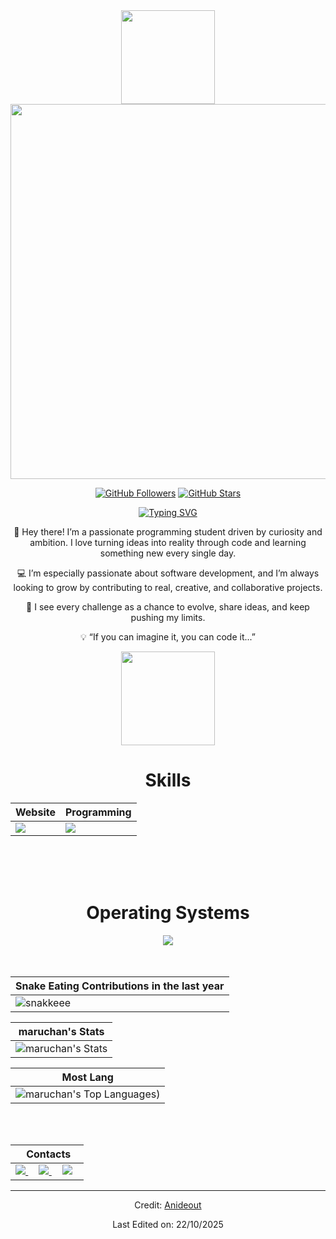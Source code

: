 <div align="Center">
<a href="https://open.spotify.com/intl-es/artist/4MCBfE4596Uoi2O4DtmEMz">
<img width="150" src="https://github.com/user-attachments/assets/ba9fd674-2ace-44bb-bb29-37faa3ee98b4" />

<div align="center">

<a href="https://open.spotify.com/intl-es/artist/5K4W6rqBFWDnAN6FQUkS6x">
<img width="600" src="https://github.com/user-attachments/assets/d92675a4-c3a1-4341-bbd3-0e75b5575a02" />
</a>

[![GitHub Followers](https://img.shields.io/github/followers/maruchandepollo?label=Follow&style=social)](https://github.com/maruchandepollo)
[![GitHub Stars](https://img.shields.io/github/stars/maruchandepollo?style=social)](https://github.com/maruchandepollo)
</div>

<div align="center">

[![Typing SVG](https://readme-typing-svg.herokuapp.com?font=Architects+Daughter&color=7AF79A&size=30&center=true&lines=Hey!+It's+maruchan!;I'm+a+programming+student...;I+love+Colo-Colo)](https://git.io/typing-svg)

👋 Hey there! I’m a passionate programming student driven by curiosity and ambition. I love turning ideas into reality through code and learning something new every single day.

💻 I’m especially passionate about software development, and I’m always looking to grow by contributing to real, creative, and collaborative projects.

🚀 I see every challenge as a chance to evolve, share ideas, and keep pushing my limits.

💡 “If you can imagine it, you can code it...”

<img width="150" src="https://github.com/user-attachments/assets/b0e19ba3-b2df-4511-9684-57199de7bbb1" />

<div align="Center">
<h1>Skills</h1>
</div>

<div align="Center">

| Website | Programming |
| ------------- | ------------- |
| <img src="https://skillicons.dev/icons?i=html,css,js,py"/> | <img src="https://skillicons.dev/icons?i=latex,vscode,github,androidstudio"/> |

</div>

<br>
<br>
<br>

<div align="Center">
<h1>Operating Systems</h1>

<img src="https://skillicons.dev/icons?i=windows,linux"/>

</div>

<br>
<br>

| Snake Eating Contributions in the last year |
| ------------------------------------------|
| ![snakkeee](https://github.com/user-attachments/assets/767354e9-fe1e-4009-b421-2f49388bfda5) | 



<div align="Center">

| maruchan's Stats |
| ------------- |
| ![maruchan's Stats](https://github-readme-stats-eight-theta.vercel.app/api?username=maruchandepollo&show_icons=true&theme=algolia&include_all_commits=true&count_private=true)  

| Most Lang |
| ----------|
| ![maruchan's Top Languages](https://github-readme-stats-eight-theta.vercel.app/api/top-langs/?username=maruchandepollo&layout=compact&langs_count=8&theme=algolia)) |


</div>

<br>
<br>

<div align="Center">

|‎ ‎ ‎ ‎ Contacts‎ ‎ ‎ ‎ |
| ----------|
| <a href="mailto:shispadelagb@gmail.com"> <img src="https://skillicons.dev/icons?i=gmail"/> </a> ‎ ‎ ‎ ‎  <a href="https://instagram.com/krazy.diam0nd"> <img src="https://skillicons.dev/icons?i=instagram"/> </a> ‎ ‎ ‎ ‎  <a href="[https://instagram.com/krazy.diam0nd]/><(https://discord.com/users/538560877155057665)"/> <img src="https://skillicons.dev/icons?i=discord"/> </a> |
</div>

------

Credit: [Anideout](https://github.com/Anideout)

Last Edited on: 22/10/2025
